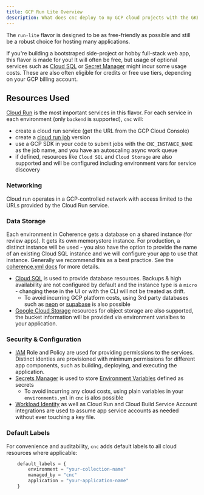 ```yaml
---
title: GCP Run Lite Overview
description: What does cnc deploy to my GCP cloud projects with the GKE flavor?
---
```


The `run-lite` flavor is designed to be as free-friendly as possible and still be a robust choice for hosting many applications. 

If you're building a bootstraped side-project or hobby full-stack web app, this flavor is made for you! It will often be free, but usage of optional services such as [Cloud SQL](https://cloud.google.com/sql/docs) or [Secret Manager](https://cloud.google.com/secret-manager/docs) might incur some usage costs. These are also often eligible for credits or free use tiers, depending on your GCP billing account.

## Resources Used

[Cloud Run](https://cloud.google.com/cloud-run/docs) is the most important services in this flavor. For each service in each environment (only `backend` is supported), `cnc` will:

- create a cloud run service (get the URL from the GCP Cloud Console)
- create a [cloud run job](https://cloud.google.com/run/docs/create-jobs) version
- use a GCP SDK in your code to submit jobs with the `CNC_INSTANCE_NAME` as the job name, and you have an autoscaling async work queue
- if defined, resources like `Cloud SQL` and `Cloud Storage` are also supported and will be configured including environment vars for service discovery

### Networking

Cloud run operates in a GCP-controlled network with access limited to the URLs provided by the Cloud Run service.

### Data Storage

Each environment in Coherence gets a database on a shared instance (for review apps). It gets its own memorystore instance. For production, a distinct instance will be used - you also have the option to provide the name of an existing Cloud SQL instance and we will configure your app to use that instance. Generally we recommend this as a best practice. See the [coherence.yml docs](docs/configuration/coherenceyml#use-existing-databases) for more details.

- [Cloud SQL](https://cloud.google.com/sql/docs) is used to provide database resources. Backups & high availability are not configured by default and the instance type is a `micro` - changing these in the UI or with the CLI will not be treated as drift.
    - To avoid incurring GCP platform costs, using 3rd party databases such as [neon]() or [supabase]() is also possible
- [Google Cloud Storage](https://cloud.google.com/storage/docs) resources for object storage are also supported, the bucket information will be provided via environment varialbes to your application.

### Security & Configuration
- [IAM](https://cloud.google.com/iam) Role and Policy are used for providing permissions to the services. Distinct identies are provisioned with minimum permissions for different app components, such as building, deploying, and executing the application.
- [Secrets Manager](https://cloud.google.com/secret-manager/docs) is used to store [Environment Variables](/docs/reference/environment-variables) defined as secrets
    - To avoid incurring any cloud costs, using plain variables in your `environments.yml` in `cnc` is alos possible
- [Workload Identity](https://cloud.google.com/kubernetes-engine/docs/how-to/workload-identity) as well as Cloud Run and Cloud Build Service Account integrations are used to assume app service accounts as needed without ever touching a key file.

### Default Labels

For convenience and auditability, `cnc` adds default labels to all cloud resources where applicable:
```terraform
    default_labels = {
        environment = "your-collection-name"
        managed_by = "cnc"
        application = "your-application-name"
    }
```
